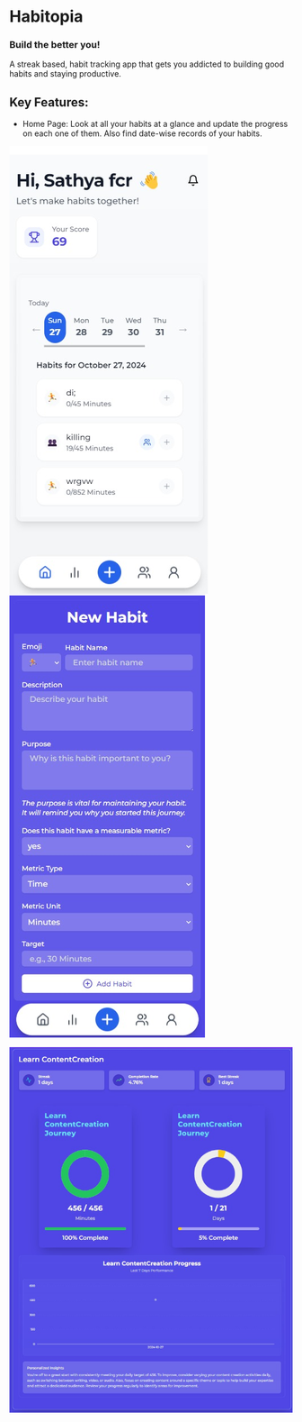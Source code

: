 # Habitopia

### Build the better you!

A streak based, habit tracking app that gets you addicted to building good habits and staying productive.

## Key Features:
- Home Page: Look at all your habits at a glance and update the progress on each one of them. Also find date-wise records of your habits.

![home](./Screenshots/home.jpeg)
![newhabit](./Screenshots/newhabit.jpeg)

![dv](./Screenshots/dv.jpeg)
